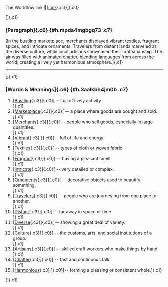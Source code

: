 The Workflow link
👏[[Link](https://www.google.com/url?q=http://www.google.com&sa=D&source=editors&ust=1761232989484255&usg=AOvVaw1VtM5ud0y3iIC4vP9EDXbb){.c3}]{.c0}

[]{.c1}

### [Paragraph]{.c6} {#h.mpda4mgbgq73 .c7}

[In the bustling marketplace, merchants displayed vibrant textiles,
fragrant spices, and intricate ornaments. Travelers from distant lands
marveled at the diverse culture, while local artisans showcased their
craftsmanship. The air was filled with animated chatter, blending
languages from across the world, creating a lively yet harmonious
atmosphere.]{.c1}

------------------------------------------------------------------------

[]{.c1}

### [Words & Meanings]{.c6} {#h.3aalkbh4jm0b .c7}

1.  [[Bustling](https://www.google.com/url?q=http://www.google.com&sa=D&source=editors&ust=1761232989485305&usg=AOvVaw0zU9bek8ADZAkOwMzIc0h1){.c3}]{.c0}[ --
    full of lively activity.\
    ]{.c1}
2.  [[Marketplace](https://www.google.com/url?q=http://www.google.com&sa=D&source=editors&ust=1761232989485509&usg=AOvVaw1HzGq-l9qkVtgr_jnEGtwI){.c3}]{.c0}[ --
    a place where goods are bought and sold.\
    ]{.c1}
3.  [[Merchants](https://www.google.com/url?q=http://www.google.com&sa=D&source=editors&ust=1761232989485705&usg=AOvVaw3MZ5kOBeFH-BoDAn55MeYH){.c3}]{.c0}[ --
    people who sell goods, especially in large quantities.\
    ]{.c1}
4.  [[Vibrant](https://www.google.com/url?q=http://www.google.com&sa=D&source=editors&ust=1761232989485966&usg=AOvVaw3Sh_8HBPs83_Ijbm5Luc4V){.c3}
    ]{.c0}[-- full of life and energy.\
    ]{.c1}
5.  [[Textiles](https://www.google.com/url?q=http://www.google.com&sa=D&source=editors&ust=1761232989486140&usg=AOvVaw1xQI3hMsR2NOK0ZMFed35v){.c3}]{.c0}[ --
    types of cloth or woven fabric.\
    ]{.c1}
6.  [[Fragrant](https://www.google.com/url?q=http://www.google.com&sa=D&source=editors&ust=1761232989486314&usg=AOvVaw1FMktgrFZcQ8tycqXNlGGZ){.c3}]{.c0}[ --
    having a pleasant smell.\
    ]{.c1}
7.  [[Intricate](https://www.google.com/url?q=http://www.google.com&sa=D&source=editors&ust=1761232989486504&usg=AOvVaw1xFnAjl36HRVG6JkIrTATj){.c3}]{.c0}[ --
    very detailed or complex.\
    ]{.c1}
8.  [[Ornaments](https://www.google.com/url?q=http://www.google.com&sa=D&source=editors&ust=1761232989486672&usg=AOvVaw3QU6cIgzf_Ho8k1I0cyG_t){.c3}]{.c0}[ --
    decorative objects used to beautify something.\
    ]{.c1}
9.  [[Travelers](https://www.google.com/url?q=http://www.google.com&sa=D&source=editors&ust=1761232989486863&usg=AOvVaw0QxuteL62yCX14GGwYyoJm){.c3}]{.c0}[ --
    people who are journeying from one place to another.\
    ]{.c1}
10. [[Distant](https://www.google.com/url?q=http://www.google.com&sa=D&source=editors&ust=1761232989487066&usg=AOvVaw04AmrIP3yLv6r-Y6DMOldE){.c3}]{.c0}[ --
    far away in space or time.\
    ]{.c1}
11. [[Diverse](https://www.google.com/url?q=http://www.google.com&sa=D&source=editors&ust=1761232989487224&usg=AOvVaw3ZhU1sSVEy6nMeTKN44sUp){.c3}]{.c0}[ --
    showing a great deal of variety.\
    ]{.c1}
12. [[Culture](https://www.google.com/url?q=http://www.google.com&sa=D&source=editors&ust=1761232989487397&usg=AOvVaw2-DWmjw1j-DKJhBecuZxM4){.c3}]{.c0}[ --
    the customs, arts, and social institutions of a group.\
    ]{.c1}
13. [[Artisans](https://www.google.com/url?q=http://www.google.com&sa=D&source=editors&ust=1761232989487613&usg=AOvVaw171YMxqdMLJjR01S7sfnpS){.c3}]{.c0}[ --
    skilled craft workers who make things by hand.\
    ]{.c1}
14. [[Chatter](https://www.google.com/url?q=http://www.google.com&sa=D&source=editors&ust=1761232989487808&usg=AOvVaw1_br9IJMhcb84hfSZfCgZP){.c3}]{.c0}[ --
    fast and continuous talk.\
    ]{.c1}
15. [[Harmonious](https://www.google.com/url?q=http://www.google.com&sa=D&source=editors&ust=1761232989488042&usg=AOvVaw12PCdV-me171WQGQ5NcqPL){.c3}
    ]{.c0}[-- forming a pleasing or consistent whole.]{.c1}

[]{.c1}
